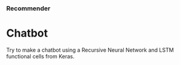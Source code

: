 ### Recommender
# Chatbot

Try to make a chatbot using a Recursive Neural Network and LSTM functional cells from Keras.